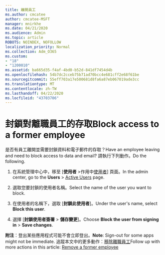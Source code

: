 ```yaml
---
title: 離開員工
ms.author: cmcatee
author: cmcatee-MSFT
manager: mnirkhe
ms.date: 04/21/2020
ms.audience: Admin
ms.topic: article
ROBOTS: NOINDEX, NOFOLLOW
localization_priority: Normal
ms.collection: Adm_O365
ms.custom:
- "18"
- "1200010"
ms.assetid: ba665d35-f4af-4bd0-b52d-841df7454d4b
ms.openlocfilehash: 54b7dc2cceb75b71ad70bcc4e681cff2e68f61be
ms.sourcegitcommit: 55eff703a17e500681d8fa6a87eb067019ade3cc
ms.translationtype: MT
ms.contentlocale: zh-TW
ms.lasthandoff: 04/22/2020
ms.locfileid: "43703706"
---
```

# <a name="block-access-to-a-former-employee"></a><span data-ttu-id="f9795-102">封鎖對離職員工的存取</span><span class="sxs-lookup"><span data-stu-id="f9795-102">Block access to a former employee</span></span>

<span data-ttu-id="f9795-103">是否有員工離開並需要封鎖資料和電子郵件的存取？</span><span class="sxs-lookup"><span data-stu-id="f9795-103">Have an employee leaving and need to block access to data and email?</span></span> <span data-ttu-id="f9795-104">請執行下列動作。</span><span class="sxs-lookup"><span data-stu-id="f9795-104">Do the following.</span></span>
  
1. <span data-ttu-id="f9795-105">在系統管理中心中，移至 [**使用者** \>作用中[使用者](https://go.microsoft.com/fwlink/p/?linkid=834822)] 頁面。</span><span class="sxs-lookup"><span data-stu-id="f9795-105">In the admin center, go to the **Users** \> [Active Users](https://go.microsoft.com/fwlink/p/?linkid=834822) page.</span></span>

2. <span data-ttu-id="f9795-106">選取您要封鎖的使用者名稱。</span><span class="sxs-lookup"><span data-stu-id="f9795-106">Select the name of the user you want to block.</span></span>

3. <span data-ttu-id="f9795-107">在使用者的名稱下，選取 [**封鎖此使用者**]。</span><span class="sxs-lookup"><span data-stu-id="f9795-107">Under the user's name, select **Block this user**.</span></span>

4. <span data-ttu-id="f9795-108">選擇 [**封鎖使用者簽署** \> **儲存變更**]。</span><span class="sxs-lookup"><span data-stu-id="f9795-108">Choose **Block the user from signing in** \> **Save changes**.</span></span>

<span data-ttu-id="f9795-109">**附注**：登出某些應用程式可能不會立即登出。</span><span class="sxs-lookup"><span data-stu-id="f9795-109">**Note**: Sign-out for some apps might not be immediate.</span></span> <span data-ttu-id="f9795-110">追蹤本文中的更多動作：[移除離職員工](https://docs.microsoft.com/office365/admin/add-users/remove-former-employee)</span><span class="sxs-lookup"><span data-stu-id="f9795-110">Follow up with more actions in this article: [Remove a former employee](https://docs.microsoft.com/office365/admin/add-users/remove-former-employee)</span></span>